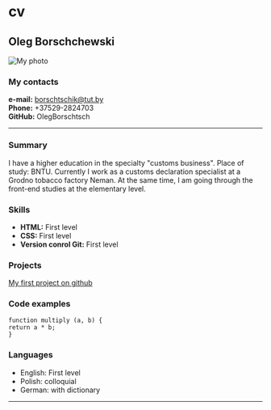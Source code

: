 # cv #  
## **Oleg Borschchewski** ##


![My photo](E:\Projects\CV\rsschool-cv\images\IMG_1163.jpg)

### **My contacts** ###
**e-mail:** borschtschik@tut.by  
**Phone:** +37529-2824703  
**GitHub:** OlegBorschtsch
***
### **Summary** ###  
I have a higher education in the specialty "customs business". Place of study: BNTU. Currently I work as a customs declaration specialist at a Grodno tobacco factory Neman. At the same time, I am going through the front-end studies at the elementary level.

### **Skills** ###  
- **HTML:** First level  
- **CSS:** First level  
- **Version conrol Git:** First level

### **Projects** ###
[My first project on github](https://github.com/OlegBorschtsch/rsschool-cv)

### **Code examples** ###  
    function multiply (a, b) {
    return a * b;
    }    

### **Languages** ###  
 - English: First level  
 - Polish: colloquial  
 - German: with dictionary
***